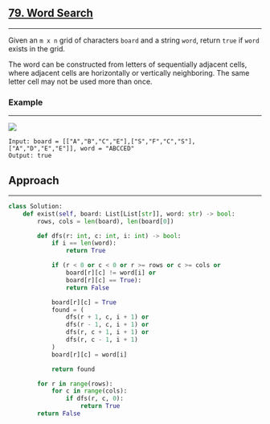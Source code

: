 ## [79. Word Search](https://leetcode.com/problems/word-search/description/?envType=problem-list-v2&envId=r27zde7r)

---

Given an `m x n` grid of characters `board` and a string `word`, return `true` if `word` exists in the grid.

The word can be constructed from letters of sequentially adjacent cells, where adjacent cells are horizontally or vertically neighboring. The same letter cell may not be used more than once.

### Example

---

![](/content/leetcode/79-word-search/example-1.jpg)

```
Input: board = [["A","B","C","E"],["S","F","C","S"],["A","D","E","E"]], word = "ABCCED"
Output: true
```

## Approach

---

```python
class Solution:
    def exist(self, board: List[List[str]], word: str) -> bool:
        rows, cols = len(board), len(board[0])

        def dfs(r: int, c: int, i: int) -> bool:
            if i == len(word):
                return True

            if (r < 0 or c < 0 or r >= rows or c >= cols or
                board[r][c] != word[i] or
                board[r][c] == True):
                return False

            board[r][c] = True
            found = (
                dfs(r + 1, c, i + 1) or
                dfs(r - 1, c, i + 1) or
                dfs(r, c + 1, i + 1) or
                dfs(r, c - 1, i + 1)
            )
            board[r][c] = word[i]

            return found

        for r in range(rows):
            for c in range(cols):
                if dfs(r, c, 0):
                    return True
        return False
```
